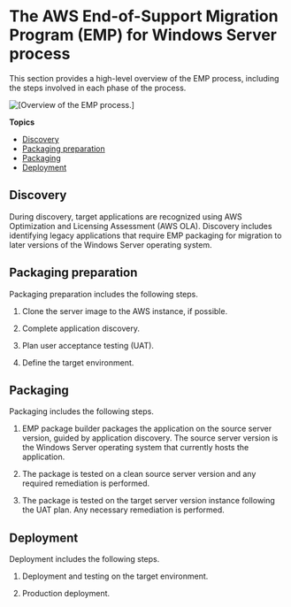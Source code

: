 # The AWS End\-of\-Support Migration Program \(EMP\) for Windows Server process<a name="emp-steps"></a>

This section provides a high\-level overview of the EMP process, including the steps involved in each phase of the process\.

![\[Overview of the EMP process.\]](http://docs.aws.amazon.com/emp/latest/userguide/images/emp-process-2-b.png)

**Topics**
+ [Discovery](#emp-steps-discovery)
+ [Packaging preparation](#emp-steps-packaging-prep)
+ [Packaging](#emp-steps-packaging)
+ [Deployment](#emp-steps-deployment)

## Discovery<a name="emp-steps-discovery"></a>

During discovery, target applications are recognized using AWS Optimization and Licensing Assessment \(AWS OLA\)\. Discovery includes identifying legacy applications that require EMP packaging for migration to later versions of the Windows Server operating system\.

## Packaging preparation<a name="emp-steps-packaging-prep"></a>

Packaging preparation includes the following steps\.

1. Clone the server image to the AWS instance, if possible\.

1. Complete application discovery\.

1. Plan user acceptance testing \(UAT\)\.

1. Define the target environment\.

## Packaging<a name="emp-steps-packaging"></a>

Packaging includes the following steps\.

1. EMP package builder packages the application on the source server version, guided by application discovery\. The source server version is the Windows Server operating system that currently hosts the application\.

1. The package is tested on a clean source server version and any required remediation is performed\.

1. The package is tested on the target server version instance following the UAT plan\. Any necessary remediation is performed\.

## Deployment<a name="emp-steps-deployment"></a>

Deployment includes the following steps\.

1. Deployment and testing on the target environment\.

1. Production deployment\.